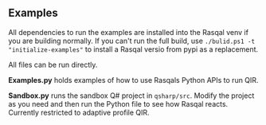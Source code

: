 ## Examples

All dependencies to run the examples are installed into the Rasqal venv if you are building normally.
If you can't run the full build, use `./bulid.ps1 -t "initialize-examples"` to install a Rasqal versio from pypi as a replacement.

All files can be run directly.

**Examples.py** holds examples of how to use Rasqals Python APIs to run QIR.

**Sandbox.py** runs the sandbox Q# project in `qsharp/src`.
Modify the project as you need and then run the Python file to see how Rasqal reacts.
Currently restricted to adaptive profile QIR.